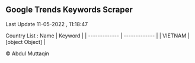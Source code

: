 

## Google Trends Keywords Scraper 
 
Last Update 11-05-2022 , 11:18:47

Country List :
 Name  | Keyword |
| ------------- | ------------- |
| VIETNAM | [object Object] |



© Abdul Muttaqin 
